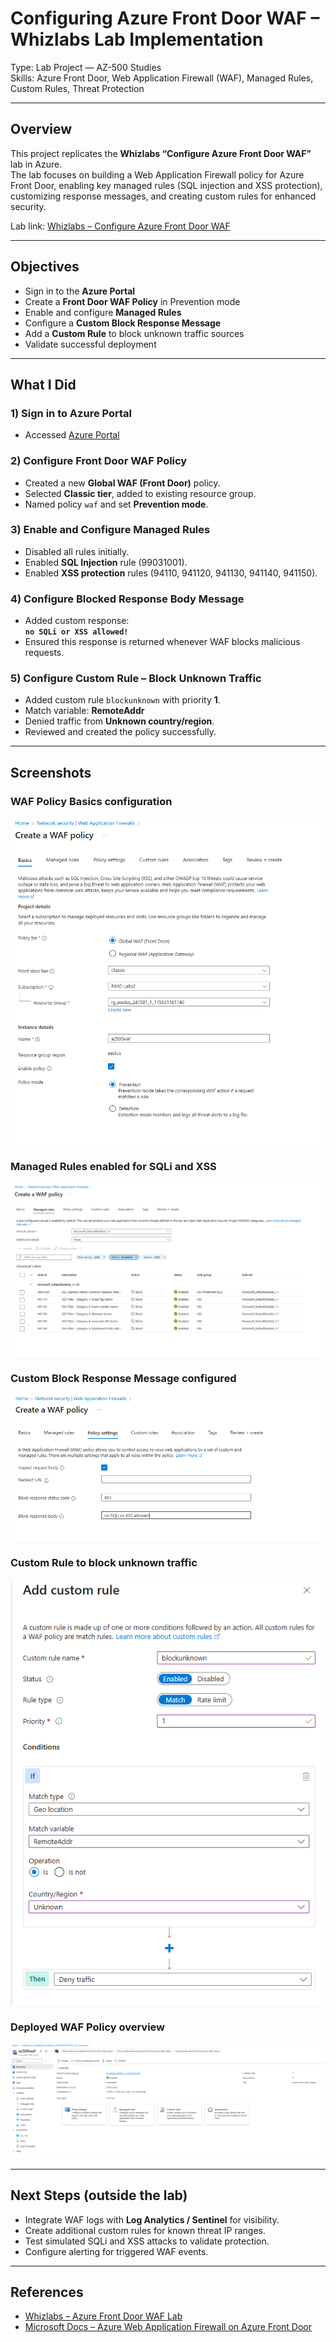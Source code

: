 # Configuring Azure Front Door WAF – Whizlabs Lab Implementation

Type: Lab Project — AZ-500 Studies  
Skills: Azure Front Door, Web Application Firewall (WAF), Managed Rules, Custom Rules, Threat Protection

* * *

## Overview

This project replicates the **Whizlabs “Configure Azure Front Door WAF”** lab in Azure.  
The lab focuses on building a Web Application Firewall policy for Azure Front Door, enabling key managed rules (SQL injection and XSS protection), customizing response messages, and creating custom rules for enhanced security.

Lab link: [Whizlabs – Configure Azure Front Door WAF](https://www.whizlabs.com/labs/)

* * *

## Objectives

- Sign in to the **Azure Portal**
- Create a **Front Door WAF Policy** in Prevention mode
- Enable and configure **Managed Rules**
- Configure a **Custom Block Response Message**
- Add a **Custom Rule** to block unknown traffic sources
- Validate successful deployment

* * *

## What I Did

### 1) Sign in to Azure Portal
- Accessed [Azure Portal](https://portal.azure.com)

### 2) Configure Front Door WAF Policy
- Created a new **Global WAF (Front Door)** policy.
- Selected **Classic tier**, added to existing resource group.
- Named policy `waf` and set **Prevention mode**.

### 3) Enable and Configure Managed Rules
- Disabled all rules initially.
- Enabled **SQL Injection** rule (99031001).
- Enabled **XSS protection** rules (94110, 941120, 941130, 941140, 941150).

### 4) Configure Blocked Response Body Message
- Added custom response:  
  **`no SQLi or XSS allowed!`**
- Ensured this response is returned whenever WAF blocks malicious requests.

### 5) Configure Custom Rule – Block Unknown Traffic
- Added custom rule `blockunknown` with priority **1**.
- Match variable: **RemoteAddr**
- Denied traffic from **Unknown country/region**.
- Reviewed and created the policy successfully.

* * *

## Screenshots

### WAF Policy Basics configuration
![WAF Policy Basics](screenshots/creatingwafpolicy.png)

### Managed Rules enabled for SQLi and XSS
![Managed Rules](screenshots/wafmangedrules.png)

### Custom Block Response Message configured
![Block Response](screenshots/createwafpolicy.png)

### Custom Rule to block unknown traffic
![Custom Rule](screenshots/customwafrule.png)

### Deployed WAF Policy overview
![WAF Policy Overview](screenshots/Frontdoorwaf.png)  

* * *

## Next Steps (outside the lab)

- Integrate WAF logs with **Log Analytics / Sentinel** for visibility.  
- Create additional custom rules for known threat IP ranges.  
- Test simulated SQLi and XSS attacks to validate protection.  
- Configure alerting for triggered WAF events.

* * *

## References

- [Whizlabs – Azure Front Door WAF Lab](https://www.whizlabs.com/labs/)  
- [Microsoft Docs – Azure Web Application Firewall on Azure Front Door](https://learn.microsoft.com/azure/web-application-firewall/afds/afds-overview)
